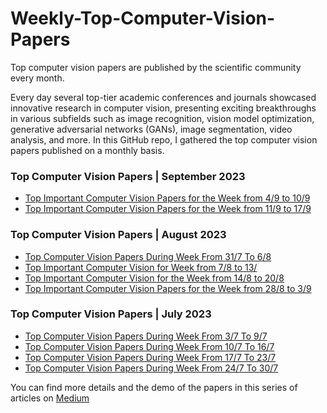 # Weekly-Top-Computer-Vision-Papers

Top computer vision papers are published by the scientific community every month. 

Every day several top-tier academic conferences and journals showcased innovative research in computer vision, presenting exciting breakthroughs in various subfields such as image recognition, vision model optimization, generative adversarial networks (GANs), image segmentation, video analysis, and more. In this GitHub repo, I gathered the top computer vision papers published on a monthly basis. 

### Top Computer Vision Papers | September 2023
* [Top Important Computer Vision Papers for the Week from 4/9 to 10/9](https://pub.towardsai.net/top-important-computer-vision-papers-for-the-week-from-4-9-to-10-9-13913a29c6db?sk=461dbb205c9bfaafa800756bfdb2f6dc)
* [Top Important Computer Vision Papers for the Week from 11/9 to 17/9]()

### Top Computer Vision Papers | August 2023
* [Top Computer Vision Papers During Week From 31/7 To 6/8](https://pub.towardsai.net/top-computer-vision-papers-during-week-from-24-7-to-31-7-de7eb25d3fd8?sk=d622fd45365a08c67f9c8a08f5419a54)
* [Top Important Computer Vision for Week from 7/8 to 13/](https://pub.towardsai.net/top-important-computer-vision-for-week-from-7-8-to-13-8-40e790267cbd?sk=d7eee1035804a2b900b8625d64e1f067)
* [Top Important Computer Vision for the Week from 14/8 to 20/8](https://pub.towardsai.net/top-important-computer-vision-for-the-week-from-14-8-to-20-8-108a9d6c7f0c?sk=5416740deffda9d6fb4c25a843298456)
* [Top Important Computer Vision Papers for the Week from 28/8 to 3/9](https://pub.towardsai.net/top-important-computer-vision-papers-for-the-week-from-28-8-to-3-9-24e4c9847ee0?sk=ae71d3143962534c1aac88694da5655f)


### Top Computer Vision Papers | July 2023
* [Top Computer Vision Papers During Week From 3/7 To 9/7](https://pub.towardsai.net/top-computer-vision-papers-during-week-from-3-7-to-9-7-4c3083fd713c?sk=6e373aea0638d9ca2bf9206cedc5d08e)
* [Top Computer Vision Papers During Week From 10/7 To 16/7](https://pub.towardsai.net/top-computer-vision-papers-during-week-from-10-7-to-16-7-97e0bdb58c2?sk=0924b52153bdf011c8dbba9576defee3)
* [Top Computer Vision Papers During Week From 17/7 To 23/7](https://pub.towardsai.net/top-computer-vision-papers-during-week-from-17-7-to-23-7-73597c3ef427?sk=36ae232adfdf7dc4e4aa443484d9b055)
* [Top Computer Vision Papers During Week From 24/7 To 30/7](https://pub.towardsai.net/top-computer-vision-papers-during-week-from-24-7-to-31-7-e236ca02e0c7?sk=fb444b3966781bb457a89085c5ef1a39)


You can find more details and the demo of the papers in this series of articles on [Medium](https://youssefraafat57.medium.com/list/top-computer-vision-papers-a66040fb6c89)
